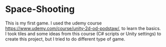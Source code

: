 # Space-Shooting
This is my first game. I used the udemy course https://www.udemy.com/course/unity-2d-od-podstaw/, to learn the basics.
I took tiles and some ideas from this course (C# scripts or Unity settings) to create this project, but I tried to do different type of game.

